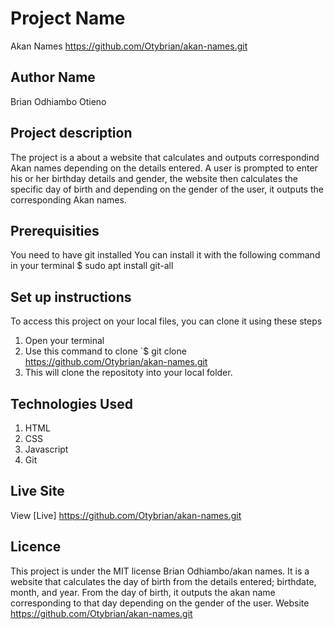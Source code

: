 # Project Name
Akan Names https://github.com/Otybrian/akan-names.git
## Author Name
Brian Odhiambo Otieno
## Project description
The project is a about a website that calculates and outputs correspondind Akan names depending on the details entered. A user is prompted to enter his or her birthday details and gender, the website then calculates the specific day of birth and depending on the gender of the user, it outputs the corresponding Akan names.
## Prerequisities
You need to have git installed You can install it with the following command in your terminal $ sudo apt install git-all
## Set up instructions
To access this project on your local files, you can clone it using these steps

1. Open your terminal
2. Use this command to clone `$ git clone https://github.com/Otybrian/akan-names.git
3. This will clone the repositoty into your local folder.
## Technologies Used
1. HTML
2. CSS
3. Javascript
4. Git
## Live Site
View [Live] https://github.com/Otybrian/akan-names.git
## Licence
This project is under the MIT license Brian Odhiambo/akan names.
It is a website that calculates the day of birth from the details entered; birthdate, month, and year. From the day of birth, it outputs the akan name corresponding to that day depending on the gender of the user.
Website https://github.com/Otybrian/akan-names.git